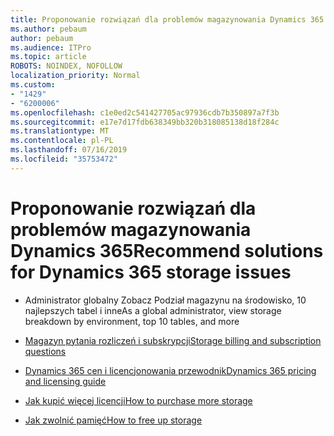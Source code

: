 ```yaml
---
title: Proponowanie rozwiązań dla problemów magazynowania Dynamics 365
ms.author: pebaum
author: pebaum
ms.audience: ITPro
ms.topic: article
ROBOTS: NOINDEX, NOFOLLOW
localization_priority: Normal
ms.custom:
- "1429"
- "6200006"
ms.openlocfilehash: c1e0ed2c541427705ac97936cdb7b350897a7f3b
ms.sourcegitcommit: e17e7d17fdb638349bb320b318085138d18f284c
ms.translationtype: MT
ms.contentlocale: pl-PL
ms.lasthandoff: 07/16/2019
ms.locfileid: "35753472"
---
```

# <a name="recommend-solutions-for-dynamics-365-storage-issues"></a><span data-ttu-id="05db3-102">Proponowanie rozwiązań dla problemów magazynowania Dynamics 365</span><span class="sxs-lookup"><span data-stu-id="05db3-102">Recommend solutions for Dynamics 365 storage issues</span></span>

* <span data-ttu-id="05db3-103">Administrator globalny Zobacz Podział magazynu na środowisko, 10 najlepszych tabel i inne</span><span class="sxs-lookup"><span data-stu-id="05db3-103">As a global administrator, view storage breakdown by environment, top 10 tables, and more</span></span>

* [<span data-ttu-id="05db3-104">Magazyn pytania rozliczeń i subskrypcji</span><span class="sxs-lookup"><span data-stu-id="05db3-104">Storage billing and subscription questions</span></span>](https://docs.microsoft.com/dynamics365/customer-engagement/admin/contact-information-microsoft-dynamics-365-online-billing-support)

* [<span data-ttu-id="05db3-105">Dynamics 365 cen i licencjonowania przewodnik</span><span class="sxs-lookup"><span data-stu-id="05db3-105">Dynamics 365 pricing and licensing guide</span></span>](https://dynamics.microsoft.com/pricing/)

* [<span data-ttu-id="05db3-106">Jak kupić więcej licencji</span><span class="sxs-lookup"><span data-stu-id="05db3-106">How to purchase more storage</span></span>](https://docs.microsoft.com/en-us/dynamics365/customer-engagement/admin/manage-storage#add-storage-to-dynamics-365-online)

* [<span data-ttu-id="05db3-107">Jak zwolnić pamięć</span><span class="sxs-lookup"><span data-stu-id="05db3-107">How to free up storage</span></span>](https://docs.microsoft.com/dynamics365/customer-engagement/admin/free-storage-space)
